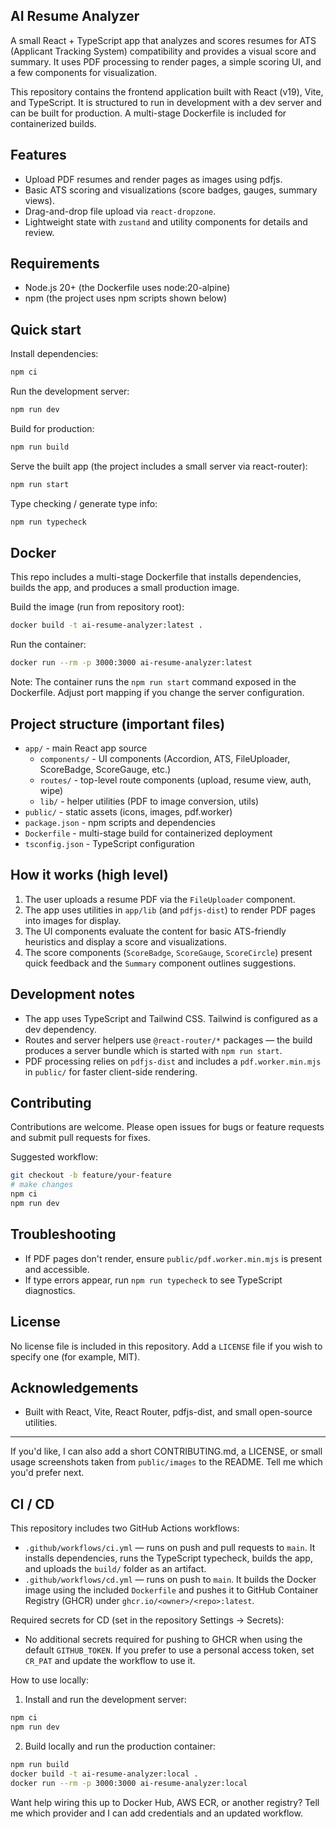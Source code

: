 ## AI Resume Analyzer

A small React + TypeScript app that analyzes and scores resumes for ATS (Applicant Tracking System) compatibility and provides a visual score and summary. It uses PDF processing to render pages, a simple scoring UI, and a few components for visualization.

This repository contains the frontend application built with React (v19), Vite, and TypeScript. It is structured to run in development with a dev server and can be built for production. A multi-stage Dockerfile is included for containerized builds.

## Features

- Upload PDF resumes and render pages as images using pdfjs.
- Basic ATS scoring and visualizations (score badges, gauges, summary views).
- Drag-and-drop file upload via `react-dropzone`.
- Lightweight state with `zustand` and utility components for details and review.

## Requirements

- Node.js 20+ (the Dockerfile uses node:20-alpine)
- npm (the project uses npm scripts shown below)

## Quick start

Install dependencies:

```bash
npm ci
```

Run the development server:

```bash
npm run dev
```

Build for production:

```bash
npm run build
```

Serve the built app (the project includes a small server via react-router):

```bash
npm run start
```

Type checking / generate type info:

```bash
npm run typecheck
```

## Docker

This repo includes a multi-stage Dockerfile that installs dependencies, builds the app, and produces a small production image.

Build the image (run from repository root):

```bash
docker build -t ai-resume-analyzer:latest .
```

Run the container:

```bash
docker run --rm -p 3000:3000 ai-resume-analyzer:latest
```

Note: The container runs the `npm run start` command exposed in the Dockerfile. Adjust port mapping if you change the server configuration.

## Project structure (important files)

- `app/` - main React app source
  - `components/` - UI components (Accordion, ATS, FileUploader, ScoreBadge, ScoreGauge, etc.)
  - `routes/` - top-level route components (upload, resume view, auth, wipe)
  - `lib/` - helper utilities (PDF to image conversion, utils)
- `public/` - static assets (icons, images, pdf.worker)
- `package.json` - npm scripts and dependencies
- `Dockerfile` - multi-stage build for containerized deployment
- `tsconfig.json` - TypeScript configuration

## How it works (high level)

1. The user uploads a resume PDF via the `FileUploader` component.
2. The app uses utilities in `app/lib` (and `pdfjs-dist`) to render PDF pages into images for display.
3. The UI components evaluate the content for basic ATS-friendly heuristics and display a score and visualizations.
4. The score components (`ScoreBadge`, `ScoreGauge`, `ScoreCircle`) present quick feedback and the `Summary` component outlines suggestions.

## Development notes

- The app uses TypeScript and Tailwind CSS. Tailwind is configured as a dev dependency.
- Routes and server helpers use `@react-router/*` packages — the build produces a server bundle which is started with `npm run start`.
- PDF processing relies on `pdfjs-dist` and includes a `pdf.worker.min.mjs` in `public/` for faster client-side rendering.

## Contributing

Contributions are welcome. Please open issues for bugs or feature requests and submit pull requests for fixes.

Suggested workflow:

```bash
git checkout -b feature/your-feature
# make changes
npm ci
npm run dev
```

## Troubleshooting

- If PDF pages don't render, ensure `public/pdf.worker.min.mjs` is present and accessible.
- If type errors appear, run `npm run typecheck` to see TypeScript diagnostics.

## License

No license file is included in this repository. Add a `LICENSE` file if you wish to specify one (for example, MIT).

## Acknowledgements

- Built with React, Vite, React Router, pdfjs-dist, and small open-source utilities.

---

If you'd like, I can also add a short CONTRIBUTING.md, a LICENSE, or small usage screenshots taken from `public/images` to the README. Tell me which you'd prefer next.

## CI / CD

This repository includes two GitHub Actions workflows:

- `.github/workflows/ci.yml` — runs on push and pull requests to `main`. It installs dependencies, runs the TypeScript typecheck, builds the app, and uploads the `build/` folder as an artifact.
- `.github/workflows/cd.yml` — runs on push to `main`. It builds the Docker image using the included `Dockerfile` and pushes it to GitHub Container Registry (GHCR) under `ghcr.io/<owner>/<repo>:latest`.

Required secrets for CD (set in the repository Settings → Secrets):

- No additional secrets required for pushing to GHCR when using the default `GITHUB_TOKEN`. If you prefer to use a personal access token, set `CR_PAT` and update the workflow to use it.

How to use locally:

1. Install and run the development server:

```bash
npm ci
npm run dev
```

2. Build locally and run the production container:

```bash
npm run build
docker build -t ai-resume-analyzer:local .
docker run --rm -p 3000:3000 ai-resume-analyzer:local
```

Want help wiring this up to Docker Hub, AWS ECR, or another registry? Tell me which provider and I can add credentials and an updated workflow.
